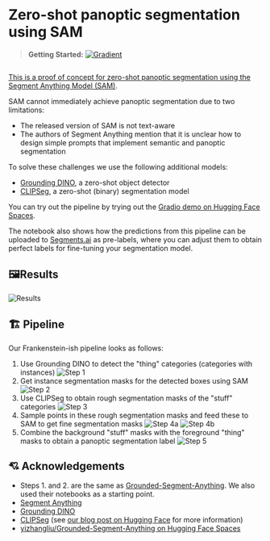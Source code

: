 # Zero-shot panoptic segmentation using SAM
> **Getting Started:**
> [![Gradient](https://assets.paperspace.io/img/gradient-badge.svg)](https://console.paperspace.com/github/gradient-ai/panoptic-segment-anything?machine=Free-GPU)

<a target="_blank" href="https://huggingface.co/spaces/segments/panoptic-segment-anything">
  <img 
</a>

This is a proof of concept for zero-shot panoptic segmentation using the [Segment Anything Model (SAM)](https://github.com/facebookresearch/segment-anything). 

SAM cannot immediately achieve panoptic segmentation due to two limitations:
- The released version of SAM is not text-aware
- The authors of Segment Anything mention that it is unclear how to design simple prompts that implement semantic and panoptic segmentation

To solve these challenges we use the following additional models:
- [Grounding DINO](https://github.com/IDEA-Research/GroundingDINO), a zero-shot object detector
- [CLIPSeg](https://github.com/timojl/clipseg), a zero-shot (binary) segmentation model

You can try out the pipeline by trying out the [Gradio demo on Hugging Face Spaces](https://huggingface.co/spaces/segments/panoptic-segment-anything).

The notebook also shows how the predictions from this pipeline can be uploaded to [Segments.ai](https://segments.ai/) as pre-labels, where you can adjust them to obtain perfect labels for fine-tuning your segmentation model.

## 🖼️Results
![Results](assets/results.png)

## 🏗️ Pipeline
Our Frankenstein-ish pipeline looks as follows:

1. Use Grounding DINO to detect the "thing" categories (categories with instances)
![Step 1](assets/step1.png)
2. Get instance segmentation masks for the detected boxes using SAM
![Step 2](assets/step2.png)
3. Use CLIPSeg to obtain rough segmentation masks of the "stuff" categories
![Step 3](assets/step3.png)
4. Sample points in these rough segmentation masks and feed these to SAM to get fine segmentation masks
![Step 4a](assets/step4.png)
![Step 4b](assets/step4_2.png)
5. Combine the background "stuff" masks with the foreground "thing" masks to obtain a panoptic segmentation label
![Step 5](assets/step5.png)

## 💘 Acknowledgements
- Steps 1. and 2. are the same as [Grounded-Segment-Anything](https://github.com/IDEA-Research/Grounded-Segment-Anything). We also used their notebooks as a starting point.
- [Segment Anything](https://github.com/facebookresearch/segment-anything)
- [Grounding DINO](https://github.com/IDEA-Research/GroundingDINO)
- [CLIPSeg](https://github.com/timojl/clipseg) (see [our blog post on Hugging Face](https://huggingface.co/blog/clipseg-zero-shot) for more information)
- [yizhangliu/Grounded-Segment-Anything on Hugging Face Spaces](https://huggingface.co/spaces/yizhangliu/Grounded-Segment-Anything)
